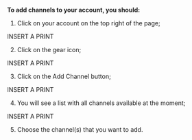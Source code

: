 **To add channels to your account, you should:**

1. Click on your account on the top right of the page;

INSERT A PRINT

2. Click on the gear icon;

INSERT A PRINT

3. Click on the Add Channel button;

INSERT A PRINT

4. You will see a list with all channels available at the moment;

INSERT A PRINT

5. Choose the channel(s) that you want to add.
